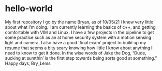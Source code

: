 # hello-world
My first repository
I go by the name Bryan, as of 10/05/21 I know very little about what I'm doing. I am currently learning the basics of c++, and getting comfortable with VIM and Linux. I have a few projects in the pipeline to get some practice such as an at home security system with a motion sensing light and camera. I also have a good 'final exam' project to build up my resume that seems a bity scary knowing how little I know about anything I need to know to get it done.
In the wise words of Jake the Dog, “Dude, sucking at sumthin’ is the first step towards being sorta good at something.”
Happy days,
Bry_Lems
